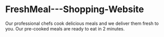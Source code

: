 # FreshMeal---Shopping-Website

Our professional chefs cook delicious meals and we deliver them fresh to you. Our pre-cooked meals are ready to eat in 2 minutes.
